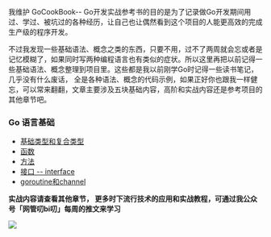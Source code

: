 我维护 GoCookBook-- Go开发实战参考书的目的是为了记录做Go开发期间用过、学过、被坑过的各种经历，让自己也让偶然看到这个项目的人能更高效的完成生产级的程序开发。

不过我发现一些基础语法、概念之类的东西，只要不用，过不了两周就会忘或者是记忆模糊了，如果同时写两种编程语言也有类似的症状。所以这里再把以前记得一些基础语法、概念整理到项目里。这些都是我以前刚学Go时记得一些读书笔记，几乎没有什么废话，
全是各种语法、概念的代码示例，如果正好你也跟我一样健忘，可以常来翻翻，文章主要涉及五块基础内容，高阶和实战内容还是参考项目的其他章节吧。

### Go 语言基础
- [基础类型和复合类型](https://github.com/kevinyan815/gocookbook/blob/master/lang-basic/content/chapter1.md)
- [函数](https://github.com/kevinyan815/gocookbook/blob/master/lang-basic/content/chapter2.md)
- [方法](https://github.com/kevinyan815/gocookbook/blob/master/lang-basic/content/chapter3.md)
- [接口 -- interface](https://github.com/kevinyan815/gocookbook/blob/master/lang-basic/content/chapter4.md)
- [goroutine和channel](https://github.com/kevinyan815/gocookbook/blob/master/lang-basic/content/chapter5.md)


**实战内容请查看其他章节， 更多时下流行技术的应用和实战教程，可通过我公众号「网管叨bi叨」每周的推文来学习**

![](https://cdn.learnku.com/uploads/images/202001/01/6964/cuN9WI2NBT.png!large)
